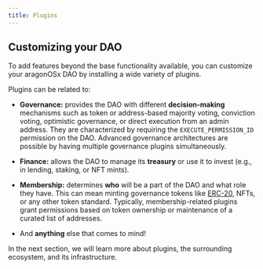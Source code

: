 ```yaml
---
title: Plugins
---
```


## Customizing your DAO

To add features beyond the base functionality available, you can customize your aragonOSx DAO by installing a wide variety of plugins.

Plugins can be related to:

- **Governance:** provides the DAO with different **decision-making** mechanisms such as token or address-based majority voting, conviction voting, optimistic governance, or direct execution from an admin address. They are characterized by requiring the `EXECUTE_PERMISSION_ID` permission on the DAO.
  Advanced governance architectures are possible by having multiple governance plugins simultaneously.

- **Finance:** allows the DAO to manage its **treasury** or use it to invest (e.g., in lending, staking, or NFT mints).

- **Membership:** determines **who** will be a part of the DAO and what role they have. This can mean minting governance tokens like [ERC-20](https://eips.ethereum.org/EIPS/eip-20), NFTs, or any other token standard. Typically, membership-related plugins grant permissions based on token ownership or maintenance of a curated list of addresses.

- And **anything** else that comes to mind!

In the next section, we will learn more about plugins, the surrounding ecosystem, and its infrastructure.
